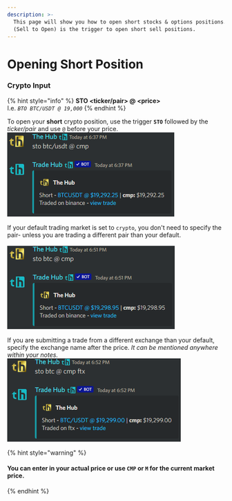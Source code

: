```yaml
---
description: >-
  This page will show you how to open short stocks & options positions. STO
  (Sell to Open) is the trigger to open short sell positions.
---
```


# Opening Short Position

### Crypto Input

{% hint style="info" %}
**STO \<ticker/pair> @ \<price>**\
I.e. _`BTO BTC/USDT @ 19,000`_
{% endhint %}

To open your **short** crypto position, use the trigger **`STO`** followed by the _ticker/pair_ and use `@` before your price. \
![](<../../.gitbook/assets/image (137).png>)

If your default trading market is set to `crypto`, you don't need to specify the pair- unless you are trading a different pair than your default.\
\
![](<../../.gitbook/assets/image (148).png>)

If you are submitting a trade from a different exchange than your default, specify the exchange name after the price. _It can be mentioned anywhere within your notes._\
![](<../../.gitbook/assets/image (170).png>)



{% hint style="warning" %}
#### You can enter in your actual price or use `CMP` or `M` for the current market price.
{% endhint %}
